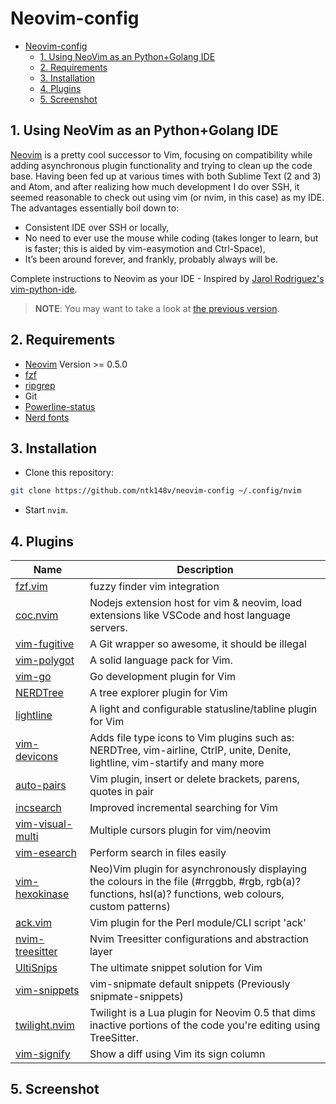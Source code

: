 # Neovim-config

- [Neovim-config](#neovim-config)
  - [1. Using NeoVim as an Python+Golang IDE](#1-using-neovim-as-an-pythongolang-ide)
  - [2. Requirements](#2-requirements)
  - [3. Installation](#3-installation)
  - [4. Plugins](#4-plugins)
  - [5. Screenshot](#5-screenshot)

## 1. Using NeoVim as an Python+Golang IDE

[Neovim](https://neovim.io/) is a pretty cool successor to Vim, focusing on compatibility while adding asynchronous plugin functionality and trying to clean up the code base. Having been fed up at various times with both Sublime Text (2 and 3) and Atom, and after realizing how much development I do over SSH, it seemed reasonable to check out using vim (or nvim, in this case) as my IDE. The advantages essentially boil down to:

- Consistent IDE over SSH or locally,
- No need to ever use the mouse while coding (takes longer to learn, but is faster; this is aided by vim-easymotion and Ctrl-Space),
- It’s been around forever, and frankly, probably always will be.

Complete instructions to Neovim as your IDE - Inspired by [Jarol Rodriguez's vim-python-ide](https://github.com/jarolrod/vim-python-ide).

> **NOTE**: You may want to take a look at [the previous version](https://github.com/ntk148v/neovim-config/tree/legacy).

## 2. Requirements

- [Neovim](https://github.com/neovim/neovim) Version >= 0.5.0
- [fzf](https://github.com/junegunn/fzf)
- [ripgrep](https://github.com/BurntSushi/ripgrep)
- Git
- [Powerline-status](https://github.com/powerline/powerline)
- [Nerd fonts](https://github.com/ryanoasis/nerd-fonts)

## 3. Installation

- Clone this repository:

```bash
git clone https://github.com/ntk148v/neovim-config ~/.config/nvim
```

- Start `nvim`.

## 4. Plugins

| Name                                                                  | Description                                                                                                                                              |
| --------------------------------------------------------------------- | -------------------------------------------------------------------------------------------------------------------------------------------------------- |
| [fzf.vim](https://github.com/junegunn/fzf.vim)                        | fuzzy finder vim integration                                                                                                                             |
| [coc.nvim](https://github.com/neoclide/coc.nvim)                      | Nodejs extension host for vim & neovim, load extensions like VSCode and host language servers.                                                           |
| [vim-fugitive](https://github.com/tpope/vim-fugitive)                 | A Git wrapper so awesome, it should be illegal                                                                                                           |
| [vim-polygot](https://github.com/sheerun/vim-polyglot)                | A solid language pack for Vim.                                                                                                                           |
| [vim-go](https://github.com/fatih/vim-go)                             | Go development plugin for Vim                                                                                                                            |
| [NERDTree](https://github.com/preservim/nerdtree)                     | A tree explorer plugin for Vim                                                                                                                           |
| [lightline](https://github.com/itchyny/lightline.vim)                 | A light and configurable statusline/tabline plugin for Vim                                                                                               |
| [vim-devicons](https://github.com/ryanoasis/vim-devicons)             | Adds file type icons to Vim plugins such as: NERDTree, vim-airline, CtrlP, unite, Denite, lightline, vim-startify and many more                          |
| [auto-pairs](https://github.com/jiangmiao/auto-pairs)                 | Vim plugin, insert or delete brackets, parens, quotes in pair                                                                                            |
| [incsearch](https://github.com/haya14busa/incsearch.vim)              | Improved incremental searching for Vim                                                                                                                   |
| [vim-visual-multi](https://github.com/mg979/vim-visual-multi)         | Multiple cursors plugin for vim/neovim                                                                                                                   |
| [vim-esearch](https://github.com/eugen0329/vim-esearch)               | Perform search in files easily                                                                                                                           |
| [vim-hexokinase](https://github.com/RRethy/vim-hexokinase)            | Neo)Vim plugin for asynchronously displaying the colours in the file (#rrggbb, #rgb, rgb(a)? functions, hsl(a)? functions, web colours, custom patterns) |
| [ack.vim](https://github.com/mileszs/ack.vim)                         | Vim plugin for the Perl module/CLI script 'ack'                                                                                                          |
| [nvim-treesitter](https://github.com/nvim-treesitter/nvim-treesitter) | Nvim Treesitter configurations and abstraction layer                                                                                                     |
| [UltiSnips](https://github.com/SirVer/ultisnips)                      | The ultimate snippet solution for Vim                                                                                                                    |
| [vim-snippets](https://github.com/honza/vim-snippets)                 | vim-snipmate default snippets (Previously snipmate-snippets)                                                                                             |
| [twilight.nvim](https://github.com/folke/twilight.nvim)               | Twilight is a Lua plugin for Neovim 0.5 that dims inactive portions of the code you're editing using TreeSitter.                                         |
| [vim-signify](https://github.com/mhinz/vim-signify)                   | Show a diff using Vim its sign column                                                                                                                    |

## 5. Screenshot
